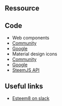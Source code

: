 ## Ressource

## Code
* Web components
 * [Community](https://customelements.io/)
 * [Google](https://elements.polymer-project.org/)
* Material design icons
 * [Community](https://materialdesignicons.com/)
 * [Google](https://design.google.com/icons/)
* [SteemJS API](https://github.com/adcpm/steem)

## Useful links
* [Esteem8 on slack](https://esteem8.slack.com)
